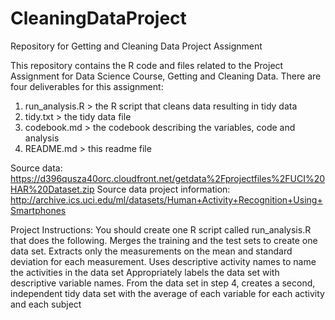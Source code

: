 # CleaningDataProject
Repository for Getting and Cleaning Data Project Assignment

This repository contains the R code and files related to the Project 
Assignment for Data Science Course, Getting and Cleaning Data. There are
four deliverables for this assignment:
1. run_analysis.R > the R script that cleans data resulting in tidy data
2. tidy.txt > the tidy data file
3. codebook.md > the codebook describing the variables, code and analysis
4. README.md > this readme file

Source data:
https://d396qusza40orc.cloudfront.net/getdata%2Fprojectfiles%2FUCI%20HAR%20Dataset.zip 
Source data project information:
http://archive.ics.uci.edu/ml/datasets/Human+Activity+Recognition+Using+Smartphones

Project Instructions:
You should create one R script called run_analysis.R that does the following. 
Merges the training and the test sets to create one data set.
Extracts only the measurements on the mean and standard deviation for each measurement. 
Uses descriptive activity names to name the activities in the data set
Appropriately labels the data set with descriptive variable names. 
From the data set in step 4, creates a second, independent tidy data set with the average 
of each variable for each activity and each subject

